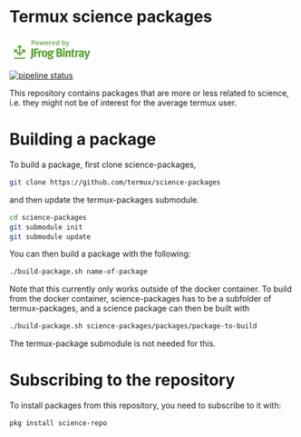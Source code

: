 # Termux science packages

[![Powered by JFrog Bintray](./.github/static/powered-by-bintray.png)](https://bintray.com)

[![pipeline status](https://api.cirrus-ci.com/github/termux/science-packages.svg)](https://api.cirrus-ci.com/github/termux/science-packages.svg)

This repository contains packages that are more or less related to science, i.e. they might not be of interest for the average termux user.

# Building a package
To build a package, first clone science-packages,
```sh
git clone https://github.com/termux/science-packages
```
and then update the termux-packages submodule.
```sh
cd science-packages
git submodule init
git submodule update
```
You can then build a package with the following:
```sh
./build-package.sh name-of-package
```
Note that this currently only works outside of the docker container.
To build from the docker container, science-packages has to be a subfolder of termux-packages, and a science package can then be built with
```sh
./build-package.sh science-packages/packages/package-to-build
```
The termux-package submodule is not needed for this.

# Subscribing to the repository
To install packages from this repository, you need to subscribe to it with:
```sh
pkg install science-repo
```
